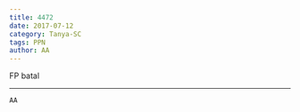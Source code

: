 ```yaml
---
title: 4472
date: 2017-07-12
category: Tanya-SC
tags: PPN
author: AA
---
```


FP batal

---



`AA`
